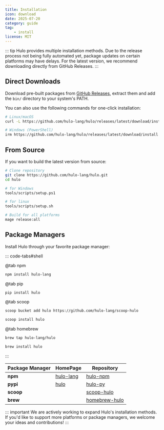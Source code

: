 ```yaml
---
title: Installation
icon: download
date: 2025-07-20
category: guide
tag:
    - install
license: MIT
---
```


::: tip
Hulo provides multiple installation methods. Due to the release process not being fully automated yet, package updates on certain platforms may have delays. For the latest version, we recommend downloading directly from GitHub Releases.
:::

## Direct Downloads

Download pre-built packages from [GitHub Releases](https://github.com/hulo-lang/hulo/releases), extract them and add the `bin/` directory to your system's PATH.

You can also use the following commands for one-click installation:

```sh
# Linux/macOS
curl -L https://github.com/hulo-lang/hulo/releases/latest/download/install.sh | bash

# Windows (PowerShell)
irm https://github.com/hulo-lang/hulo/releases/latest/download/install.ps1 | iex
```

## From Source

If you want to build the latest version from source:

```sh
# Clone repository
git clone https://github.com/hulo-lang/hulo.git
cd hulo

# for Windows
tools/scripts/setup.ps1

# for linux
tools/scripts/setup.sh

# Build for all platforms
mage release:all
```

## Package Managers

Install Hulo through your favorite package manager:

::: code-tabs#shell

@tab npm

```bash
npm install hulo-lang
```

@tab pip

```bash
pip install hulo
```

@tab scoop

```bash
scoop bucket add hulo https://github.com/hulo-lang/scoop-hulo

scoop install hulo
```

@tab homebrew

```bash
brew tap hulo-lang/hulo

brew install hulo
```

:::

| Package Manager | HomePage | Repository |
|----------------|------------|--------|
| **npm** | [hulo-lang](https://www.npmjs.com/package/hulo-lang) | [hulo-npm](https://github.com/hulo-lang/hulo-npm) |
| **pypi** | [hulo](https://pypi.org/project/hulo) | [hulo-py](https://github.com/hulo-lang/hulo-py) |
| **scoop** |  | [scoop-hulo](https://github.com/hulo-lang/scoop-hulo) |
| **brew** |  | [homebrew-hulo](https://github.com/hulo-lang/homebrew-hulo) |

::: important
We are actively working to expand Hulo's installation methods. If you'd like to support more platforms or package managers, we welcome your ideas and contributions!
:::
